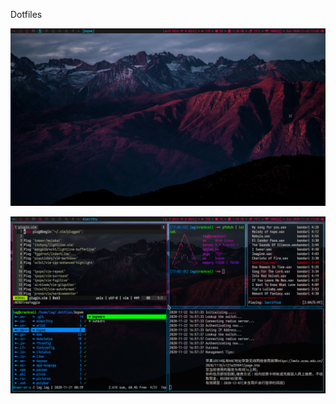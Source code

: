 Dotfiles

![pic alt](./pictures/screenshots/2020-11-22-170111_1920x1080_scrot.png)

![pic alt](./pictures/screenshots/2020-11-22-170436_1920x1080_scrot.png)
